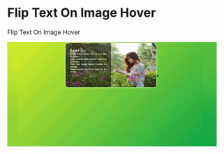 # Flip Text On Image Hover
 Flip Text On Image Hover

<img src="Flip Text On Image Hover.gif" alt="Flip Text On Image Hover">
